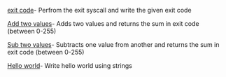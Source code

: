 [exit code](assembly-code/exit_code.s)- Perfrom the exit syscall and write the given exit code

[Add two values](assembly-code/add_two_values.s)- Adds two values and returns the sum in exit code (between 0-255) 

[Sub two values](assembly-code/sub_two_values.s)- Subtracts one value from another and returns the sum in exit code (between 0-255) 

[Hello world](assembly-code/hello.s)- Write hello world using strings
